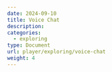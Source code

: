 ```yaml
---
date: 2024-09-10
title: Voice Chat
description:
categories:
  - exploring
type: Document
url: player/exploring/voice-chat
weight: 4
---
```

